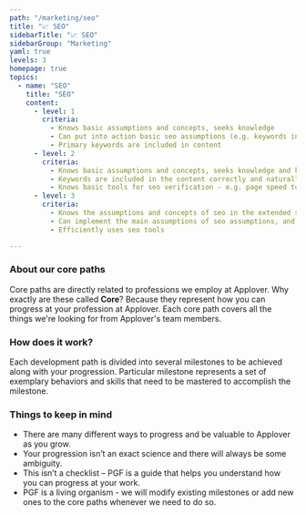 ```yaml
---
path: "/marketing/seo"
title: "📈 SEO"
sidebarTitle: "📈 SEO"
sidebarGroup: "Marketing"
yaml: true
levels: 3
homepage: true
topics:
  - name: "SEO"
    title: "SEO"
    content:
      - level: 1
        criteria:
          - Knows basic assumptions and concepts, seeks knowledge
          - Can put into action basic seo assumptions (e.g. keywords in texts), asks and clarifies doesn't know how to do something
          - Primary keywords are included in content
      - level: 2
        criteria:
          - Knows basic assumptions and concepts, seeks knowledge and knows where to find it
          - Keywords are included in the content correctly and naturally; according to the title, h2, h3
          - Knows basic tools for seo verification - e.g. page speed tools
      - level: 3
        criteria:
          - Knows the assumptions and concepts of seo in the extended scope, can independently implement them, seeks knowledge and knows where to find it and pass it on to others
          - Can implement the main assumptions of seo assumptions, and performs it efficiently with the help of tools (meta title on the page, keywords, alt descriptions in graphics)
          - Efficiently uses seo tools

---
```

### About our core paths
Core paths are directly related to professions we employ at Applover. Why exactly are these called **Core**? Because they represent how you can progress at your profession at Applover. Each core path covers all the things we're looking for from Applover's team members.

### How does it work?
Each development path is divided into several milestones to be achieved along with your progression. Particular milestone represents a set of exemplary behaviors and skills that need to be mastered to accomplish the milestone.

### Things to keep in mind
- There are many different ways to progress and be valuable to Applover as you grow.
- Your progression isn’t an exact science and there will always be some ambiguity.
- This isn’t a checklist – PGF is a guide that helps you understand how you can progress at your work.
- PGF is a living organism - we will modify existing milestones or add new ones to the core paths whenever we need to do so.
